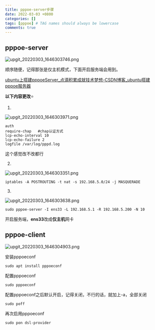 ```yaml
---
title: pppoe-server步骤
date: 2022-03-03 +0800
categories: []
tags: [pppoe] # TAG names should always be lowercase
comments: true
---
```


## pppoe-server

![upgit_20220303_1646303746.png](https://cdn.jsdelivr.net/gh/TianBoxv587/Obsidian-img@main/2022/03/upgit_20220303_1646303746.png)

顺序随便，记得那张是仅主机模式，下面开启服务端会用到。

[ ubuntu上搭建pppoeServer_点滴积累成就技术梦想-CSDN博客_ubuntu搭建pppoe服务器](https://blog.csdn.net/leiming32/article/details/50462838)

**以下内容更改**⭐

1.

![upgit_20220303_1646303971.png](https://cdn.jsdelivr.net/gh/TianBoxv587/Obsidian-img@main/2022/03/upgit_20220303_1646303971.png)
```
auth
require-chap   #chap认证方式
lcp-echo-interval 10
lcp-echo-failure 2
logfile /var/log/pppd.log
```
这个感觉改不改都行

2.

![upgit_20220303_1646303351.png](https://cdn.jsdelivr.net/gh/TianBoxv587/Obsidian-img@main/2022/03/upgit_20220303_1646303351.png)
```
iptables -A POSTROUTING -t nat -s 192.168.5.0/24 -j MASQUERADE 
```

3.

![upgit_20220303_1646303638.png](https://cdn.jsdelivr.net/gh/TianBoxv587/Obsidian-img@main/2022/03/upgit_20220303_1646303638.png)
```
sudo pppoe-server -I ens33 -L 192.168.5.1 -R 192.168.5.200 -N 10
```
开启服务端，**ens33**改成**仅主机**网卡


## pppoe-client
![upgit_20220303_1646304903.png](https://cdn.jsdelivr.net/gh/TianBoxv587/Obsidian-img@main/2022/03/upgit_20220303_1646304903.png)

安装pppoeconf
```
sudo apt install pppoeconf
```
配置pppoeconf
```
sudo pppoeconf
```
配置pppoeconf之后默认开启，记得关闭，不行的话，就加上-a，全部关闭
```
sudo poff
```
再次启用pppoeconf
```
sudo pon dsl-provider
```